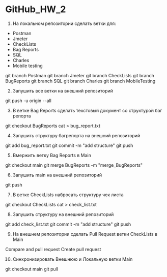 # GitHub_HW_2


1. На локальном репозитории сделать ветки для:
- Postman
- Jmeter
- CheckLists
- Bag Reports
- SQL
- Charles
- Mobile testing

git branch Postman
git branch Jmeter
git branch CheckLists
git branch BugReports
git branch SQL
git branch Charles
git branch MobileTesting


2. Запушить все ветки на внешний репозиторий

git push -u origin --all


3. В ветке Bag Reports сделать текстовый документ со структурой баг репорта

git checkout BugReports
cat > bug_report.txt


4. Запушить структуру багрепорта на внешний репозиторий

git add bug_report.txt
git commit -m "add structure"
git push


5. Вмержить ветку Bag Reports в Main

git checkout main
git merge BugReports -m "merge_BugReports"


6. Запушить main на внешний репозиторий

git push


7. В ветке CheckLists набросать структуру чек листа

git checkout CheckLists
cat > check_list.txt


8. Запушить структуру на внешний репозиторий

git add check_list.txt
git commit -m "add structure"
git push


9. На внешнем репозитории сделать Pull Request ветки CheckLists в Main

Compare and pull request
Create pull request


10. Синхронизировать Внешнюю и Локальную ветки Main

git checkout main
git pull

